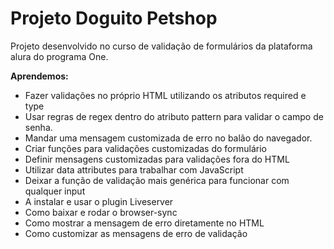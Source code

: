 # Projeto Doguito Petshop

Projeto desenvolvido no curso de validação de formulários da plataforma alura do programa One.

**Aprendemos:**

   - Fazer validações no próprio HTML utilizando os atributos required e type
   - Usar regras de regex dentro do atributo pattern para validar o campo de senha.
   - Mandar uma mensagem customizada de erro no balão do navegador.
   - Criar funções para validações customizadas do formulário
   - Definir mensagens customizadas para validações fora do HTML
   - Utilizar data attributes para trabalhar com JavaScript
   - Deixar a função de validação mais genérica para funcionar com qualquer input
   - A instalar e usar o plugin Liveserver
   - Como baixar e rodar o browser-sync
   - Como mostrar a mensagem de erro diretamente no HTML
   - Como customizar as mensagens de erro de validação


